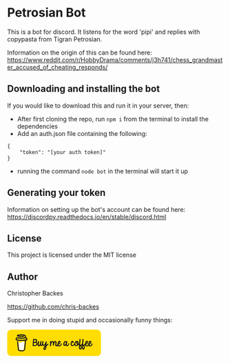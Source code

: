 # Petrosian Bot

This is a bot for discord. It listens for the word 'pipi' and replies with copypasta from Tigran Petrosian.

Information on the origin of this can be found here: https://www.reddit.com/r/HobbyDrama/comments/j3h741/chess_grandmaster_accused_of_cheating_responds/

## Downloading and installing the bot

If you would like to download this and run it in your server, then:
- After first cloning the repo, run `npm i` from the terminal to install the dependencies
- Add an auth.json file containing the following: 
```
{
    "token": "[your auth token]"
}
```
- running the command `node bot` in the terminal will start it up

## Generating your token
Information on setting up the bot's account can be found here:
https://discordpy.readthedocs.io/en/stable/discord.html

## License
This project is licensed under the MIT license

## Author

Christopher Backes

https://github.com/chris-backes

Support me in doing stupid and occasionally funny things:

<a href=https://www.buymeacoffee.com/christophed>
<svg width="218" height="61.2" viewBox="0 0 545 153" fill="none" xmlns="http://www.w3.org/2000/svg">
<path d="M0 24.48C0 10.9601 10.9601 0 24.48 0H520.2C533.72 0 544.68 10.9601 544.68 24.48V128.52C544.68 142.04 533.72 153 520.2 153H24.48C10.9601 153 0 142.04 0 128.52V24.48Z" fill="#FFDD00"/>
<path d="M109.522 50.3178L109.455 50.2783L109.299 50.2308C109.362 50.2836 109.44 50.3142 109.522 50.3178Z" fill="#0D0C22"/>
<path d="M110.507 57.3134L110.432 57.3344L110.507 57.3134Z" fill="#0D0C22"/>
<path d="M109.549 50.3062C109.54 50.3051 109.532 50.3031 109.524 50.3003C109.523 50.3058 109.523 50.3113 109.524 50.3168C109.533 50.3156 109.541 50.3119 109.549 50.3062Z" fill="#0D0C22"/>
<path d="M109.523 50.3205H109.536V50.3127L109.523 50.3205Z" fill="#0D0C22"/>
<path d="M110.447 57.3006L110.56 57.2361L110.602 57.2123L110.64 57.1715C110.569 57.2025 110.503 57.2462 110.447 57.3006Z" fill="#0D0C22"/>
<path d="M109.715 50.4713L109.604 50.3659L109.529 50.3251C109.57 50.3963 109.636 50.4488 109.715 50.4713Z" fill="#0D0C22"/>
<path d="M81.8801 118.353C81.7916 118.391 81.7142 118.451 81.6548 118.527L81.7246 118.482C81.772 118.439 81.8392 118.387 81.8801 118.353Z" fill="#0D0C22"/>
<path d="M98.0456 115.173C98.0456 115.073 97.9968 115.091 98.0087 115.447C98.0087 115.418 98.0206 115.389 98.0258 115.361C98.0324 115.298 98.0377 115.236 98.0456 115.173Z" fill="#0D0C22"/>
<path d="M96.3761 118.353C96.2877 118.391 96.2103 118.451 96.1509 118.527L96.2207 118.482C96.2681 118.439 96.3353 118.387 96.3761 118.353Z" fill="#0D0C22"/>
<path d="M70.4886 119.11C70.4215 119.052 70.3393 119.013 70.2515 118.999C70.3226 119.034 70.3937 119.068 70.4412 119.094L70.4886 119.11Z" fill="#0D0C22"/>
<path d="M67.9304 116.657C67.92 116.553 67.8881 116.453 67.8369 116.362C67.8732 116.456 67.9035 116.553 67.9278 116.652L67.9304 116.657Z" fill="#0D0C22"/>
<path d="M85.1368 72.7737C81.6195 74.2794 77.628 75.9866 72.4549 75.9866C70.2908 75.9823 68.1373 75.6854 66.0527 75.104L69.6306 111.838C69.7572 113.373 70.4567 114.805 71.59 115.848C72.7233 116.892 74.2076 117.471 75.7482 117.47C75.7482 117.47 80.8212 117.734 82.514 117.734C84.3358 117.734 89.7988 117.47 89.7988 117.47C91.3391 117.47 92.8231 116.891 93.9562 115.848C95.0892 114.804 95.7885 113.373 95.9151 111.838L99.7472 71.2456C98.0347 70.6607 96.3064 70.2721 94.358 70.2721C90.9883 70.2708 88.2733 71.4313 85.1368 72.7737Z" fill="white"/>
<path d="M54.9844 57.1021L55.045 57.1587L55.0845 57.1824C55.0541 57.1522 55.0205 57.1252 54.9844 57.1021Z" fill="#0D0C22"/>
<path d="M116.299 53.7119L115.761 50.9943C115.277 48.5559 114.18 46.2519 111.677 45.3706C110.875 45.0887 109.964 44.9675 109.349 44.384C108.734 43.8004 108.552 42.8941 108.41 42.0536C108.147 40.511 107.899 38.9671 107.629 37.4272C107.396 36.1033 107.211 34.616 106.604 33.4015C105.814 31.7706 104.174 30.8169 102.543 30.1859C101.707 29.8739 100.854 29.61 99.9884 29.3955C95.9139 28.3205 91.63 27.9253 87.4382 27.7001C82.407 27.4225 77.3623 27.5061 72.343 27.9504C68.6071 28.2902 64.6723 28.7013 61.1221 29.9935C59.8245 30.4665 58.4875 31.0342 57.5008 32.0367C56.2902 33.2684 55.895 35.1733 56.7789 36.7092C57.4073 37.8 58.4717 38.5706 59.6006 39.0804C61.0711 39.7373 62.6068 40.2371 64.1822 40.5716C68.5689 41.5412 73.1124 41.9219 77.5939 42.0839C82.561 42.2844 87.5362 42.1219 92.4796 41.5978C93.7021 41.4635 94.9224 41.3023 96.1405 41.1144C97.575 40.8944 98.4958 39.0185 98.073 37.7117C97.5671 36.1494 96.2077 35.5434 94.6703 35.7792C94.4438 35.8148 94.2185 35.8477 93.9919 35.8807L93.8286 35.9044C93.3078 35.9702 92.787 36.0317 92.2662 36.0888C91.1904 36.2047 90.112 36.2996 89.0309 36.3733C86.6097 36.5419 84.1818 36.6197 81.7553 36.6236C79.371 36.6236 76.9853 36.5564 74.6062 36.3997C73.5207 36.3285 72.4379 36.2381 71.3577 36.1283C70.8663 36.0769 70.3763 36.0229 69.8862 35.9623L69.4199 35.903L69.3185 35.8886L68.835 35.8187C67.847 35.6699 66.859 35.4986 65.8816 35.2918C65.783 35.2699 65.6947 35.2151 65.6315 35.1363C65.5683 35.0575 65.5338 34.9594 65.5338 34.8584C65.5338 34.7574 65.5683 34.6594 65.6315 34.5806C65.6947 34.5018 65.783 34.4469 65.8816 34.425H65.9C66.7471 34.2445 67.6007 34.0904 68.4569 33.956C68.7424 33.9113 69.0287 33.8673 69.3158 33.8243H69.3237C69.8599 33.7887 70.3987 33.6926 70.9322 33.6293C75.574 33.1465 80.2434 32.9819 84.9077 33.1367C87.1721 33.2025 89.4353 33.3356 91.6892 33.5648C92.174 33.6149 92.6562 33.6676 93.1383 33.7268C93.3227 33.7492 93.5085 33.7756 93.6942 33.798L94.0683 33.852C95.1591 34.0144 96.2441 34.2116 97.3234 34.4435C98.9227 34.7912 100.976 34.9045 101.688 36.6566C101.914 37.2125 102.017 37.8303 102.142 38.4139L102.302 39.1581C102.306 39.1715 102.309 39.1852 102.311 39.199C102.688 40.9554 103.065 42.7118 103.442 44.4683C103.47 44.598 103.471 44.7321 103.444 44.8621C103.418 44.9921 103.365 45.1153 103.289 45.2239C103.213 45.3326 103.115 45.4244 103.002 45.4936C102.889 45.5628 102.762 45.6079 102.631 45.6262H102.62L102.39 45.6578L102.162 45.6881C101.44 45.7821 100.717 45.8699 99.9936 45.9516C98.5683 46.114 97.1408 46.2546 95.711 46.3731C92.87 46.6094 90.0233 46.7644 87.1708 46.8381C85.7174 46.8768 84.2644 46.8948 82.8118 46.8921C77.0301 46.8876 71.2534 46.5516 65.5101 45.8857C64.8883 45.8119 64.2666 45.7329 63.6448 45.6525C64.1269 45.7145 63.2944 45.6051 63.1258 45.5814C62.7306 45.5261 62.3354 45.4686 61.9402 45.4088C60.6136 45.2099 59.295 44.9649 57.9711 44.7502C56.3705 44.4867 54.8398 44.6185 53.3921 45.4088C52.2037 46.0591 51.2419 47.0564 50.6349 48.2674C50.0105 49.5584 49.8248 50.964 49.5455 52.3511C49.2662 53.7383 48.8315 55.2308 48.9962 56.6548C49.3505 59.7281 51.4991 62.2258 54.5895 62.7843C57.4968 63.3112 60.42 63.7381 63.351 64.1016C74.8648 65.5118 86.4968 65.6805 98.0466 64.6049C98.9872 64.517 99.9265 64.4213 100.864 64.3177C101.157 64.2855 101.454 64.3192 101.732 64.4165C102.01 64.5137 102.263 64.6719 102.472 64.8795C102.681 65.0872 102.842 65.339 102.941 65.6165C103.04 65.894 103.076 66.1902 103.046 66.4834L102.753 69.3261C102.164 75.0705 101.575 80.8145 100.986 86.558C100.371 92.5896 99.7521 98.6208 99.1295 104.651C98.9538 106.35 98.7782 108.048 98.6025 109.746C98.4339 111.417 98.4102 113.142 98.0927 114.794C97.5922 117.391 95.8335 118.987 93.2674 119.57C90.9164 120.105 88.5148 120.386 86.1038 120.408C83.431 120.422 80.7594 120.304 78.0866 120.318C75.2333 120.334 71.7384 120.071 69.5358 117.947C67.6007 116.082 67.3333 113.161 67.0698 110.636C66.7185 107.293 66.3703 103.95 66.0252 100.607L64.0887 82.0212L62.8359 69.9953C62.8149 69.7964 62.7938 69.6001 62.774 69.3999C62.6239 67.9654 61.6082 66.5611 60.0077 66.6335C58.6376 66.6941 57.0806 67.8586 57.2413 69.3999L58.17 78.3155L60.0906 96.7581C60.6378 101.997 61.1836 107.236 61.7281 112.476C61.8335 113.48 61.9323 114.487 62.0429 115.49C62.6449 120.976 66.834 123.932 72.0216 124.764C75.0515 125.252 78.1551 125.352 81.2297 125.402C85.1711 125.465 89.1521 125.617 93.029 124.903C98.7738 123.849 103.084 120.013 103.699 114.062C103.875 112.345 104.051 110.626 104.226 108.908C104.81 103.224 105.393 97.5397 105.976 91.855L107.88 73.2807L108.754 64.7682C108.797 64.3461 108.976 63.9492 109.262 63.6363C109.549 63.3234 109.929 63.111 110.345 63.0307C111.988 62.7105 113.558 62.1639 114.727 60.9137C116.587 58.9232 116.957 56.3281 116.299 53.7119ZM54.5052 55.5483C54.5302 55.5364 54.4841 55.7511 54.4644 55.8513C54.4604 55.6998 54.4683 55.5654 54.5052 55.5483ZM54.6646 56.7813C54.6778 56.7721 54.7173 56.8248 54.7581 56.888C54.6962 56.83 54.6567 56.7866 54.6633 56.7813H54.6646ZM54.8214 56.9881C54.878 57.0843 54.9083 57.1449 54.8214 56.9881V56.9881ZM55.1362 57.2437H55.1441C55.1441 57.2529 55.1586 57.2621 55.1639 57.2713C55.1551 57.2612 55.1454 57.2519 55.1349 57.2437H55.1362ZM110.269 56.8616C109.679 57.4228 108.789 57.6837 107.911 57.8141C98.0572 59.2763 88.06 60.0166 78.0984 59.6899C70.9691 59.4462 63.9148 58.6545 56.8566 57.6573C56.165 57.5598 55.4155 57.4334 54.9399 56.9236C54.0441 55.9619 54.4841 54.0254 54.7173 52.8636C54.9307 51.7992 55.3391 50.3804 56.605 50.2289C58.581 49.9971 60.8758 50.8309 62.8307 51.1273C65.1843 51.4865 67.5467 51.7741 69.9179 51.9902C80.0375 52.9123 90.3271 52.7687 100.402 51.4198C102.238 51.173 104.068 50.8863 105.891 50.5596C107.516 50.2684 109.316 49.7218 110.298 51.404C110.971 52.55 111.06 54.0834 110.956 55.3783C110.924 55.9425 110.678 56.4732 110.267 56.8616H110.269Z" fill="#0D0C22"/>
<path fill-rule="evenodd" clip-rule="evenodd" d="M170.036 84.2397C169.461 85.3378 168.67 86.2942 167.663 87.1057C166.656 87.9178 165.482 88.579 164.139 89.0881C162.797 89.5984 161.446 89.9408 160.088 90.1153C158.729 90.2905 157.41 90.2753 156.133 90.0674C154.854 89.8608 153.766 89.439 152.872 88.8014L153.88 78.3397C154.806 78.0216 155.972 77.6949 157.379 77.3604C158.785 77.0264 160.231 76.787 161.718 76.644C163.205 76.5004 164.61 76.5173 165.937 76.6919C167.263 76.867 168.31 77.2888 169.077 77.9579C169.493 78.3397 169.845 78.7537 170.132 79.1997C170.42 79.6458 170.595 80.1076 170.66 80.5852C170.819 81.9227 170.612 83.1409 170.036 84.2397ZM155.413 61.9545C156.084 61.5406 156.892 61.1739 157.834 60.8551C158.777 60.5376 159.744 60.3139 160.735 60.1867C161.725 60.06 162.692 60.043 163.636 60.1388C164.578 60.2345 165.41 60.497 166.129 60.9267C166.848 61.357 167.383 61.9782 167.735 62.7897C168.086 63.6024 168.182 64.6296 168.022 65.8714C167.895 66.8587 167.502 67.695 166.848 68.3793C166.193 69.0647 165.393 69.6374 164.451 70.0993C163.508 70.5617 162.509 70.9277 161.455 71.1974C160.399 71.4689 159.384 71.6683 158.41 71.795C157.435 71.9229 156.588 72.0029 155.869 72.0338C155.15 72.0659 154.678 72.0816 154.454 72.0816L155.413 61.9545ZM175.214 77.4798C174.703 76.3658 174.016 75.3864 173.153 74.5416C172.29 73.698 171.266 73.0853 170.084 72.7029C170.595 72.2889 171.099 71.6362 171.595 70.7441C172.09 69.8532 172.513 68.8811 172.865 67.8302C173.216 66.7787 173.457 65.7205 173.584 64.6533C173.711 63.5866 173.663 62.6709 173.441 61.906C172.896 59.9958 172.042 58.4988 170.875 57.4158C169.708 56.3334 168.35 55.5849 166.8 55.1704C165.249 54.7577 163.54 54.6692 161.67 54.908C159.8 55.1467 157.89 55.6164 155.941 56.317C155.941 56.1582 155.957 55.991 155.989 55.8158C156.02 55.6413 156.036 55.4576 156.036 55.2661C156.036 54.7886 155.797 54.3752 155.317 54.0243C154.838 53.674 154.287 53.4674 153.664 53.4031C153.04 53.3401 152.433 53.4746 151.841 53.8092C151.25 54.1437 150.842 54.7577 150.619 55.6479C150.363 58.5146 150.107 61.4927 149.852 64.5812C149.596 67.6708 149.324 70.792 149.037 73.9453C148.749 77.0979 148.461 80.227 148.174 83.3318C147.886 86.4372 147.598 89.4226 147.311 92.2886C147.407 93.1486 147.646 93.8177 148.03 94.2953C148.413 94.7734 148.861 95.0601 149.372 95.1553C149.883 95.251 150.419 95.1625 150.978 94.8922C151.537 94.6225 152.025 94.1516 152.441 93.4832C153.719 94.1838 155.158 94.6377 156.756 94.845C158.354 95.0516 159.975 95.0516 161.623 94.845C163.268 94.6377 164.89 94.248 166.488 93.6741C168.086 93.1013 169.541 92.3844 170.851 91.525C172.162 90.665 173.264 89.685 174.16 88.5869C175.054 87.4875 175.646 86.3014 175.933 85.0281C176.221 83.7221 176.301 82.4167 176.173 81.1106C176.045 79.8052 175.725 78.5955 175.214 77.4798Z" fill="#0D0C23"/>
<path fill-rule="evenodd" clip-rule="evenodd" d="M221.989 102.702C221.814 103.753 221.565 104.86 221.246 106.023C220.926 107.184 220.551 108.244 220.12 109.2C219.688 110.155 219.209 110.926 218.682 111.516C218.154 112.105 217.586 112.352 216.979 112.257C216.5 112.192 216.196 111.89 216.069 111.349C215.94 110.807 215.94 110.138 216.069 109.343C216.196 108.546 216.443 107.646 216.811 106.643C217.179 105.64 217.627 104.644 218.154 103.658C218.682 102.67 219.281 101.723 219.952 100.815C220.623 99.9082 221.326 99.1512 222.061 98.5464C222.221 98.7373 222.293 99.2149 222.277 99.9797C222.26 100.744 222.165 101.652 221.989 102.702ZM238.243 81.9697C237.811 81.4921 237.284 81.2218 236.66 81.1576C236.037 81.0939 235.405 81.4442 234.767 82.2085C234.351 82.9727 233.823 83.7054 233.184 84.406C232.545 85.1072 231.882 85.7436 231.195 86.3169C230.507 86.8896 229.852 87.3841 229.229 87.7975C228.606 88.212 228.118 88.5144 227.767 88.7053C227.639 87.6866 227.566 86.5878 227.551 85.409C227.534 84.2308 227.559 83.0369 227.623 81.8266C227.718 80.1067 227.918 78.3715 228.222 76.6194C228.526 74.868 228.965 73.148 229.541 71.4595C229.541 70.5686 229.332 69.8438 228.917 69.2862C228.501 68.7293 227.998 68.3784 227.407 68.2353C226.815 68.0923 226.209 68.1717 225.585 68.4741C224.962 68.7771 224.427 69.3268 223.979 70.122C223.596 71.1735 223.156 72.3516 222.661 73.6571C222.165 74.9631 221.606 76.2928 220.983 77.6461C220.359 79.0006 219.664 80.3139 218.897 81.5873C218.13 82.8618 217.291 83.9927 216.38 84.9793C215.469 85.9666 214.478 86.7393 213.408 87.2963C212.336 87.8538 211.179 88.1005 209.932 88.0369C209.356 87.8775 208.94 87.4478 208.685 86.7466C208.429 86.0466 208.277 85.1702 208.23 84.1193C208.182 83.0684 208.23 81.9139 208.373 80.6557C208.517 79.3982 208.709 78.1479 208.949 76.9061C209.188 75.6637 209.452 74.4855 209.739 73.371C210.027 72.2565 210.298 71.3165 210.554 70.5523C210.938 69.6292 210.938 68.8559 210.554 68.2353C210.171 67.6141 209.644 67.2008 208.973 66.9929C208.302 66.7863 207.598 66.7947 206.863 67.0172C206.128 67.2402 205.6 67.7335 205.281 68.4977C204.737 69.8044 204.241 71.2686 203.794 72.8928C203.347 74.5171 202.987 76.1976 202.716 77.9328C202.444 79.6691 202.291 81.3891 202.26 83.0927C202.258 83.2036 202.263 83.309 202.263 83.4193C201.566 85.2708 200.902 86.6702 200.271 87.6066C199.456 88.8174 198.536 89.3429 197.514 89.1829C197.065 88.992 196.771 88.5465 196.627 87.8453C196.482 87.1453 196.435 86.2854 196.482 85.2654C196.531 84.2472 196.651 83.0927 196.842 81.8024C197.035 80.5127 197.273 79.1752 197.561 77.7897C197.849 76.4037 198.153 75.0116 198.472 73.6098C198.792 72.2086 199.079 70.8868 199.336 69.6444C199.304 68.5299 198.976 67.6784 198.352 67.0887C197.73 66.5002 196.858 66.2693 195.74 66.396C194.973 66.7147 194.405 67.1293 194.038 67.6384C193.67 68.1474 193.374 68.8008 193.151 69.5965C193.022 70.0111 192.831 70.8389 192.575 72.0813C192.319 73.3225 191.992 74.7486 191.592 76.3564C191.193 77.9655 190.721 79.6449 190.178 81.3963C189.635 83.1478 189.027 84.7333 188.357 86.1496C187.685 87.5666 186.95 88.7053 186.151 89.5653C185.352 90.4247 184.489 90.7756 183.562 90.6162C183.05 90.5205 182.723 89.995 182.579 89.0399C182.435 88.0841 182.412 86.9066 182.507 85.5048C182.603 84.1036 182.795 82.5666 183.082 80.8951C183.37 79.223 183.665 77.6388 183.969 76.1413C184.273 74.6449 184.553 73.3225 184.809 72.1765C185.064 71.0298 185.24 70.2656 185.336 69.8838C185.336 68.9602 185.127 68.2202 184.713 67.662C184.297 67.1056 183.794 66.7547 183.202 66.6111C182.61 66.4681 182.003 66.5475 181.381 66.8499C180.757 67.1529 180.222 67.7026 179.774 68.4977C179.614 69.3577 179.406 70.3535 179.151 71.4838C178.895 72.614 178.648 73.7765 178.408 74.971C178.168 76.1655 177.944 77.3358 177.737 78.4824C177.529 79.6291 177.377 80.6321 177.281 81.4921C177.217 82.1606 177.145 82.9812 177.066 83.9521C176.985 84.9242 176.945 85.9508 176.945 87.0332C176.945 88.1169 177.025 89.1914 177.186 90.258C177.345 91.3253 177.633 92.3047 178.048 93.1956C178.463 94.0877 179.047 94.8198 179.799 95.3931C180.549 95.9664 181.5 96.2846 182.651 96.3489C183.833 96.4119 184.864 96.3252 185.744 96.0858C186.622 95.847 187.421 95.4725 188.141 94.9628C188.86 94.4543 189.515 93.8489 190.107 93.1477C190.697 92.4477 191.281 91.6835 191.856 90.855C192.4 92.0659 193.103 93.0047 193.966 93.6737C194.829 94.3422 195.74 94.741 196.699 94.8677C197.657 94.9943 198.633 94.8604 199.624 94.4616C200.614 94.064 201.509 93.3871 202.308 92.4313C202.835 91.8453 203.331 91.1792 203.797 90.4429C203.995 90.7877 204.205 91.1204 204.442 91.4277C205.225 92.4477 206.288 93.1477 207.631 93.5301C209.069 93.9125 210.474 93.9768 211.849 93.7216C213.223 93.4671 214.534 93.0047 215.78 92.3362C217.027 91.6671 218.185 90.8635 219.257 89.9235C220.327 88.9841 221.262 88.0053 222.061 86.9854C222.029 87.7181 222.013 88.4114 222.013 89.0635C222.013 89.7168 221.997 90.4247 221.966 91.1895C220.367 92.3047 218.857 93.6422 217.435 95.2022C216.012 96.7622 214.765 98.4264 213.695 100.194C212.624 101.961 211.785 103.753 211.179 105.568C210.571 107.384 210.275 109.08 210.291 110.657C210.307 112.233 210.682 113.61 211.418 114.788C212.152 115.967 213.351 116.81 215.013 117.32C216.74 117.862 218.257 117.877 219.569 117.368C220.879 116.858 222.021 116.014 222.996 114.836C223.971 113.658 224.77 112.233 225.394 110.561C226.017 108.889 226.512 107.145 226.88 105.33C227.247 103.515 227.479 101.73 227.575 99.9797C227.671 98.2276 227.671 96.6664 227.575 95.2974C230.324 94.1513 232.577 92.7022 234.335 90.9501C236.093 89.1999 237.547 87.352 238.698 85.409C239.049 84.9314 239.169 84.3581 239.058 83.6896C238.945 83.0206 238.674 82.4472 238.243 81.9697Z" fill="#0D0C23"/>
<path fill-rule="evenodd" clip-rule="evenodd" d="M298.724 78.9135C298.82 78.1814 298.964 77.4087 299.155 76.5966C299.347 75.7845 299.587 74.996 299.875 74.2318C300.162 73.4676 300.498 72.807 300.882 72.2494C301.265 71.6924 301.673 71.2943 302.104 71.0549C302.536 70.8167 302.974 70.8403 303.423 71.1264C303.902 71.4137 304.197 72.0185 304.31 72.9415C304.421 73.8663 304.31 74.853 303.974 75.9039C303.638 76.9554 303.039 77.942 302.176 78.8657C301.313 79.7899 300.146 80.3941 298.676 80.6808C298.612 80.236 298.628 79.6463 298.724 78.9135ZM315.336 80.8717C314.809 80.7135 314.306 80.6972 313.826 80.8244C313.347 80.9517 313.043 81.2862 312.916 81.8281C312.659 82.8468 312.251 83.8898 311.692 84.9565C311.133 86.0238 310.446 87.0346 309.632 87.9904C308.817 88.9455 307.897 89.7898 306.875 90.5219C305.851 91.2546 304.781 91.78 303.662 92.0982C302.543 92.4491 301.616 92.4885 300.882 92.2176C300.146 91.9479 299.563 91.4855 299.132 90.8328C298.7 90.1801 298.388 89.3916 298.197 88.468C298.005 87.5443 297.893 86.5892 297.861 85.6013C299.683 85.7292 301.305 85.4032 302.728 84.622C304.149 83.8426 305.356 82.8068 306.347 81.5171C307.337 80.2275 308.089 78.7784 308.6 77.1699C309.111 75.5621 309.399 73.9615 309.463 72.3688C309.495 70.8718 309.272 69.6064 308.792 68.5713C308.313 67.5367 307.665 66.7313 306.85 66.1586C306.036 65.5853 305.1 65.2507 304.046 65.1556C302.992 65.0598 301.92 65.2034 300.833 65.5853C299.522 66.0313 298.412 66.7555 297.501 67.7592C296.59 68.7622 295.831 69.9252 295.224 71.2464C294.617 72.5682 294.137 73.993 293.786 75.5215C293.434 77.0505 293.178 78.5554 293.019 80.0366C292.875 81.3656 292.798 82.6365 292.771 83.8632C292.702 84.0189 292.636 84.1686 292.563 84.3353C292.067 85.4668 291.491 86.5734 290.837 87.6558C290.182 88.7389 289.454 89.6467 288.656 90.3788C287.857 91.1116 287.026 91.3661 286.163 91.1431C285.651 91.0164 285.372 90.4261 285.324 89.3758C285.276 88.3243 285.331 87.0189 285.491 85.4583C285.651 83.8983 285.835 82.2093 286.043 80.3941C286.25 78.579 286.354 76.8439 286.354 75.1875C286.354 73.7542 286.082 72.3773 285.539 71.0549C284.995 69.7343 284.252 68.6349 283.31 67.7592C282.367 66.8828 281.272 66.3016 280.026 66.0156C278.779 65.7283 277.437 65.9198 275.999 66.5883C274.56 67.2574 273.417 68.1967 272.571 69.407C271.723 70.6179 270.948 71.8912 270.245 73.2288C269.989 72.2094 269.614 71.2628 269.118 70.3864C268.623 69.5107 268.016 68.7464 267.297 68.0931C266.577 67.441 265.769 66.9313 264.876 66.5646C263.981 66.1992 263.037 66.0156 262.046 66.0156C261.088 66.0156 260.201 66.1992 259.386 66.5646C258.571 66.9313 257.828 67.4004 257.156 67.9737C256.485 68.5476 255.878 69.1919 255.334 69.9088C254.791 70.6252 254.311 71.3343 253.896 72.0343C253.831 71.2064 253.76 70.4822 253.681 69.8603C253.6 69.2398 253.456 68.7143 253.249 68.2846C253.041 67.8543 252.746 67.5283 252.362 67.3052C251.978 67.0828 251.435 66.9707 250.732 66.9707C250.38 66.9707 250.028 67.0422 249.677 67.1852C249.325 67.3289 249.013 67.5283 248.742 67.7828C248.47 68.0386 248.263 68.3482 248.119 68.7143C247.975 69.0804 247.936 69.5028 247.999 69.9803C248.031 70.3312 248.119 70.7525 248.263 71.2464C248.406 71.7403 248.542 72.3858 248.67 73.1809C248.798 73.9773 248.902 74.9409 248.982 76.0712C249.062 77.2021 249.085 78.5875 249.054 80.2275C249.021 81.8681 248.902 83.7862 248.694 85.9837C248.486 88.1813 248.158 90.7291 247.711 93.6267C247.647 94.2957 247.903 94.8376 248.479 95.2515C249.054 95.6648 249.709 95.9036 250.444 95.9678C251.179 96.0315 251.875 95.9036 252.53 95.586C253.185 95.2666 253.561 94.7097 253.656 93.9139C253.752 92.417 253.936 90.8249 254.208 89.1364C254.479 87.4492 254.815 85.7771 255.215 84.1207C255.614 82.465 256.069 80.8887 256.581 79.3911C257.092 77.8942 257.66 76.573 258.283 75.4263C258.907 74.2797 259.554 73.3645 260.225 72.6797C260.896 71.9949 261.599 71.6524 262.335 71.6524C263.229 71.6524 263.924 72.0579 264.42 72.87C264.915 73.6827 265.266 74.7263 265.475 75.999C265.682 77.2736 265.778 78.6675 265.763 80.1796C265.746 81.6923 265.682 83.1492 265.571 84.5504C265.459 85.9522 265.331 87.2019 265.187 88.3007C265.043 89.3995 264.939 90.1564 264.876 90.5697C264.876 91.3025 265.155 91.8831 265.714 92.3134C266.273 92.743 266.896 92.9982 267.584 93.0776C268.272 93.1576 268.918 93.0297 269.526 92.6952C270.133 92.3606 270.485 91.7964 270.581 90.9994C270.9 88.7067 271.34 86.4062 271.899 84.0971C272.458 81.7881 273.098 79.7184 273.817 77.8869C274.536 76.0554 275.335 74.5585 276.214 73.3961C277.093 72.2343 278.028 71.6524 279.019 71.6524C279.53 71.6524 279.922 72.0033 280.193 72.7033C280.465 73.4039 280.601 74.3591 280.601 75.5694C280.601 76.4615 280.529 77.3772 280.386 78.3166C280.241 79.256 280.074 80.2275 279.882 81.2305C279.69 82.2341 279.522 83.2608 279.378 84.3117C279.235 85.3632 279.163 86.4613 279.163 87.608C279.163 88.4043 279.243 89.3279 279.403 90.3788C279.562 91.4291 279.865 92.4255 280.313 93.3642C280.761 94.3042 281.376 95.1 282.16 95.7527C282.943 96.4054 283.941 96.7321 285.155 96.7321C286.978 96.7321 288.591 96.3418 289.998 95.5618C291.404 94.7818 292.611 93.763 293.618 92.5049C293.67 92.4388 293.718 92.3685 293.769 92.3031C293.846 92.4891 293.914 92.6861 294.001 92.863C294.688 94.2642 295.623 95.3466 296.806 96.1115C297.988 96.8757 299.379 97.2975 300.978 97.3775C302.575 97.4563 304.317 97.1618 306.204 96.4933C307.609 95.9836 308.832 95.3466 309.871 94.5824C310.909 93.8182 311.844 92.8867 312.675 91.7879C313.507 90.6891 314.265 89.4231 314.953 87.9904C315.641 86.5565 316.335 84.9171 317.038 83.0692C317.166 82.5608 317.046 82.1068 316.679 81.7081C316.311 81.3105 315.864 81.0317 315.336 80.8717Z" fill="#0D0C23"/>
<path fill-rule="evenodd" clip-rule="evenodd" d="M341.393 75.5432C341.233 76.4832 341.018 77.5189 340.746 78.6486C340.474 79.7795 340.131 80.9498 339.715 82.1601C339.3 83.3703 338.788 84.4612 338.181 85.4321C337.574 86.4042 336.878 87.1757 336.096 87.7491C335.312 88.3224 334.41 88.5612 333.387 88.4654C332.875 88.4024 332.483 88.0521 332.212 87.4145C331.94 86.7782 331.797 85.9655 331.78 84.9782C331.764 83.9915 331.852 82.9085 332.044 81.7298C332.236 80.5522 332.531 79.3971 332.932 78.2662C333.331 77.1365 333.818 76.0929 334.393 75.1371C334.969 74.182 335.632 73.4414 336.383 72.916C337.134 72.3905 337.958 72.1445 338.852 72.1754C339.747 72.2075 340.706 72.6529 341.729 73.5129C341.664 73.9275 341.553 74.6044 341.393 75.5432ZM358.437 79.1977C357.941 78.9431 357.43 78.888 356.903 79.031C356.376 79.174 356 79.6601 355.777 80.488C355.649 81.3801 355.361 82.4304 354.914 83.6406C354.466 84.8509 353.914 85.9982 353.26 87.08C352.604 88.163 351.853 89.063 351.006 89.7793C350.159 90.4963 349.256 90.823 348.298 90.7581C347.498 90.6951 346.938 90.289 346.62 89.5406C346.299 88.7921 346.132 87.8533 346.116 86.7218C346.099 85.5921 346.212 84.3182 346.451 82.9007C346.691 81.4837 346.979 80.0746 347.314 78.6722C347.65 77.2716 347.994 75.9256 348.346 74.6359C348.697 73.3463 348.984 72.2554 349.209 71.3639C349.464 70.5675 349.384 69.8912 348.969 69.333C348.553 68.7766 348.034 68.3778 347.411 68.1391C346.787 67.9003 346.155 67.8366 345.516 67.9481C344.877 68.0597 344.462 68.4021 344.27 68.9748C342.384 67.3506 340.57 66.4748 338.829 66.3476C337.086 66.2203 335.48 66.6027 334.01 67.4942C332.539 68.3857 331.237 69.6754 330.103 71.3639C328.968 73.0523 328.049 74.8911 327.345 76.8814C326.642 78.8716 326.203 80.9025 326.027 82.9722C325.851 85.0424 325.987 86.9297 326.435 88.6333C326.883 90.3369 327.673 91.7308 328.808 92.8126C329.942 93.8956 331.485 94.4375 333.435 94.4375C334.298 94.4375 335.129 94.2623 335.928 93.912C336.726 93.5611 337.462 93.1472 338.133 92.6696C338.804 92.192 339.395 91.6902 339.908 91.1648C340.418 90.6393 340.818 90.2018 341.106 89.8509C341.329 90.9975 341.697 91.9696 342.209 92.7654C342.719 93.5611 343.303 94.215 343.958 94.7235C344.613 95.2326 345.301 95.6071 346.02 95.8465C346.739 96.0853 347.435 96.2047 348.105 96.2047C349.608 96.2047 351.013 95.695 352.325 94.6756C353.635 93.6575 354.81 92.4066 355.849 90.926C356.887 89.4448 357.743 87.8848 358.413 86.2442C359.085 84.6043 359.532 83.1473 359.756 81.8728C359.98 81.3952 359.939 80.894 359.636 80.3686C359.332 79.8431 358.933 79.4534 358.437 79.1977Z" fill="#0D0C23"/>
<path fill-rule="evenodd" clip-rule="evenodd" d="M444.738 105.571C444.467 106.653 444.043 107.57 443.467 108.318C442.892 109.066 442.173 109.456 441.31 109.489C440.767 109.52 440.351 109.233 440.063 108.629C439.776 108.023 439.576 107.243 439.464 106.288C439.352 105.332 439.304 104.265 439.32 103.087C439.336 101.909 439.384 100.746 439.464 99.5996C439.543 98.4536 439.64 97.3857 439.752 96.3991C439.863 95.4112 439.951 94.6482 440.015 94.1064C441.102 94.2336 442.006 94.7027 442.724 95.5154C443.443 96.3275 443.995 97.2906 444.378 98.4057C444.762 99.5202 444.985 100.723 445.05 102.012C445.113 103.302 445.009 104.488 444.738 105.571ZM427.382 105.571C427.111 106.653 426.687 107.57 426.112 108.318C425.537 109.066 424.817 109.456 423.954 109.489C423.411 109.52 422.996 109.233 422.708 108.629C422.42 108.023 422.22 107.243 422.109 106.288C421.996 105.332 421.948 104.265 421.965 103.087C421.98 101.909 422.028 100.746 422.109 99.5996C422.188 98.4536 422.284 97.3857 422.396 96.3991C422.508 95.4112 422.595 94.6482 422.66 94.1064C423.746 94.2336 424.65 94.7027 425.368 95.5154C426.088 96.3275 426.639 97.2906 427.023 98.4057C427.407 99.5202 427.63 100.723 427.694 102.012C427.757 103.302 427.653 104.488 427.382 105.571ZM409.572 78.4375C409.539 79.2011 409.467 79.8781 409.355 80.4672C409.243 81.0575 409.092 81.4308 408.9 81.5902C408.548 81.3987 408.116 80.906 407.605 80.109C407.094 79.3133 406.695 78.4127 406.406 77.4096C406.119 76.4066 406.03 75.42 406.143 74.4479C406.254 73.477 406.758 72.7212 407.653 72.1788C408.004 71.9879 408.308 72.0594 408.564 72.394C408.82 72.7285 409.027 73.2139 409.188 73.8509C409.347 74.4885 409.458 75.2206 409.523 76.0485C409.587 76.8769 409.603 77.6727 409.572 78.4375ZM405.328 87.9677C404.832 88.4925 404.28 88.9464 403.674 89.3289C403.066 89.7113 402.443 89.9979 401.804 90.1889C401.164 90.3804 400.589 90.4276 400.078 90.3319C398.64 90.0458 397.537 89.424 396.77 88.4689C396.003 87.5137 395.515 86.3913 395.308 85.1017C395.1 83.8114 395.123 82.4338 395.38 80.969C395.635 79.5042 396.066 78.143 396.674 76.8848C397.281 75.6266 398.017 74.5436 398.879 73.6364C399.742 72.7285 400.685 72.1637 401.708 71.94C401.324 73.5642 401.197 75.2448 401.324 76.98C401.452 78.7157 401.868 80.3478 402.571 81.8762C403.018 82.8011 403.554 83.6441 404.177 84.4083C404.801 85.1732 405.56 85.8259 406.455 86.3671C406.199 86.9089 405.823 87.4422 405.328 87.9677ZM458.378 78.9151C458.474 78.183 458.617 77.4096 458.81 76.5975C459.001 75.786 459.241 74.9976 459.528 74.2333C459.816 73.4685 460.152 72.8079 460.536 72.2509C460.92 71.694 461.326 71.2952 461.758 71.0564C462.19 70.8176 462.629 70.8413 463.076 71.1279C463.556 71.4152 463.851 72.02 463.963 72.943C464.075 73.8673 463.963 74.8539 463.628 75.9054C463.292 76.9563 462.693 77.9436 461.83 78.8666C460.968 79.7914 459.8 80.3957 458.33 80.6823C458.266 80.2369 458.282 79.6478 458.378 78.9151ZM477.7 78.9151C477.796 78.183 477.939 77.4096 478.131 76.5975C478.323 75.786 478.563 74.9976 478.851 74.2333C479.138 73.4685 479.473 72.8079 479.857 72.2509C480.241 71.694 480.649 71.2952 481.08 71.0564C481.512 70.8176 481.951 70.8413 482.398 71.1279C482.878 71.4152 483.173 72.02 483.285 72.943C483.397 73.8673 483.285 74.8539 482.95 75.9054C482.614 76.9563 482.015 77.9436 481.152 78.8666C480.289 79.7914 479.122 80.3957 477.652 80.6823C477.588 80.2369 477.604 79.6478 477.7 78.9151ZM495.655 81.7096C495.287 81.312 494.84 81.0332 494.313 80.8732C493.785 80.7144 493.282 80.6987 492.802 80.826C492.323 80.9532 492.018 81.2878 491.891 81.829C491.635 82.8484 491.228 83.8914 490.669 84.9574C490.109 86.0253 489.422 87.0362 488.607 87.9913C487.792 88.9464 486.873 89.7913 485.851 90.5234C484.827 91.2561 483.757 91.7816 482.639 92.0991C481.519 92.4506 480.592 92.49 479.857 92.2191C479.122 91.9488 478.539 91.487 478.107 90.8343C477.676 90.181 477.365 89.3931 477.172 88.4689C476.981 87.5459 476.868 86.5907 476.837 85.6029C478.659 85.7307 480.281 85.4047 481.703 84.6235C483.125 83.8435 484.332 82.8077 485.324 81.5181C486.314 80.229 487.065 78.7799 487.576 77.1715C488.087 75.563 488.375 73.963 488.44 72.3703C488.471 70.8734 488.247 69.6073 487.768 68.5722C487.289 67.5377 486.642 66.7328 485.827 66.1601C485.011 65.5862 484.077 65.2522 483.021 65.1565C481.967 65.0607 480.896 65.205 479.809 65.5862C478.498 66.0328 477.388 66.7571 476.478 67.7601C475.567 68.7637 474.807 69.9267 474.2 71.2473C473.592 72.5697 473.113 73.9939 472.761 75.523C472.409 77.0515 472.154 78.5569 471.995 80.0375C471.839 81.4744 471.755 82.8496 471.736 84.1659C471.615 84.4283 471.486 84.692 471.347 84.9574C470.787 86.0253 470.1 87.0362 469.285 87.9913C468.471 88.9464 467.551 89.7913 466.529 90.5234C465.506 91.2561 464.435 91.7816 463.317 92.0991C462.197 92.4506 461.271 92.49 460.536 92.2191C459.8 91.9488 459.217 91.487 458.786 90.8343C458.355 90.181 458.043 89.3931 457.851 88.4689C457.659 87.5459 457.547 86.5907 457.515 85.6029C459.337 85.7307 460.959 85.4047 462.382 84.6235C463.803 83.8435 465.01 82.8077 466.001 81.5181C466.992 80.229 467.743 78.7799 468.254 77.1715C468.765 75.563 469.054 73.963 469.117 72.3703C469.149 70.8734 468.926 69.6073 468.447 68.5722C467.967 67.5377 467.319 66.7328 466.504 66.1601C465.689 65.5862 464.755 65.2522 463.7 65.1565C462.645 65.0607 461.574 65.205 460.488 65.5862C459.176 66.0328 458.066 66.7571 457.156 67.7601C456.245 68.7637 455.485 69.9267 454.878 71.2473C454.271 72.5697 453.792 73.9939 453.44 75.523C453.088 77.0515 452.832 78.5569 452.673 80.0375C452.582 80.8726 452.522 81.6823 452.477 82.4774C452.168 82.7393 451.867 83.0029 451.546 83.2617C450.444 84.1538 449.284 84.9574 448.07 85.6744C446.855 86.3913 445.592 86.9804 444.283 87.4422C442.971 87.904 441.629 88.1828 440.255 88.278L443.228 56.5578C443.42 55.8887 443.324 55.3003 442.94 54.7906C442.557 54.2809 442.061 53.9306 441.454 53.7397C440.847 53.5482 440.199 53.5645 439.512 53.787C438.824 54.0106 438.258 54.5203 437.81 55.3154C437.586 56.5263 437.354 58.182 437.115 60.2838C436.875 62.3856 436.635 64.6789 436.396 67.1631C436.156 69.6473 435.916 72.2109 435.677 74.8539C435.437 77.4981 435.229 79.966 435.053 82.2587C435.045 82.3605 435.039 82.4526 435.031 82.5532C434.751 82.7896 434.48 83.0277 434.19 83.2617C433.088 84.1538 431.928 84.9574 430.714 85.6744C429.499 86.3913 428.237 86.9804 426.927 87.4422C425.616 87.904 424.273 88.1828 422.899 88.278L425.872 56.5578C426.064 55.8887 425.968 55.3003 425.585 54.7906C425.201 54.2809 424.705 53.9306 424.098 53.7397C423.491 53.5482 422.843 53.5645 422.156 53.787C421.469 54.0106 420.902 54.5203 420.454 55.3154C420.23 56.5263 419.999 58.182 419.76 60.2838C419.519 62.3856 419.28 64.6789 419.04 67.1631C418.8 69.6473 418.561 72.2109 418.321 74.8539C418.082 77.4981 417.873 79.966 417.698 82.2587C417.694 82.3047 417.691 82.3465 417.687 82.3926C417.185 82.6247 416.638 82.8284 416.043 82.9993C415.436 83.175 414.749 83.2786 413.982 83.3102C414.11 82.7362 414.213 82.0993 414.293 81.3987C414.373 80.6987 414.438 79.966 414.486 79.2011C414.534 78.4375 414.549 77.6727 414.534 76.9084C414.517 76.1436 414.477 75.4436 414.414 74.806C414.253 73.4376 413.958 72.1394 413.527 70.9128C413.095 69.6873 412.512 68.6607 411.777 67.8316C411.041 67.0037 410.123 66.4462 409.019 66.1601C407.917 65.8734 406.63 65.9686 405.161 66.4462C402.986 66.1601 401.029 66.3595 399.287 67.0437C397.545 67.7292 396.034 68.7237 394.756 70.0291C393.478 71.3358 392.431 72.8715 391.616 74.6394C390.801 76.4066 390.257 78.2224 389.986 80.0848C389.871 80.8744 389.815 81.6605 389.798 82.4447C389.303 83.4544 388.761 84.3368 388.164 85.0774C387.317 86.1283 386.438 86.9883 385.527 87.6568C384.616 88.3258 383.713 88.8355 382.819 89.1858C381.923 89.5367 381.124 89.7755 380.421 89.9022C379.59 90.0616 378.791 90.0779 378.024 89.9501C377.257 89.8234 376.553 89.4567 375.915 88.8513C375.403 88.4058 375.011 87.6889 374.74 86.7016C374.468 85.7144 374.309 84.5926 374.261 83.3338C374.213 82.0756 374.261 80.7617 374.404 79.3926C374.548 78.0236 374.795 76.7254 375.147 75.4994C375.499 74.2733 375.945 73.1746 376.49 72.2024C377.032 71.2322 377.672 70.5388 378.408 70.1249C378.822 70.1891 379.079 70.4352 379.175 70.8649C379.271 71.2952 379.294 71.8049 379.246 72.394C379.199 72.9836 379.127 73.5885 379.031 74.2091C378.935 74.8303 378.887 75.3485 378.887 75.7618C379.047 76.6218 379.358 77.2909 379.822 77.7684C380.285 78.246 380.805 78.5254 381.38 78.6042C381.955 78.6842 382.522 78.549 383.083 78.1981C383.641 77.8484 384.096 77.2909 384.449 76.526C384.48 76.5581 384.528 76.5739 384.592 76.5739L385.264 70.5073C385.455 69.6788 385.327 68.9467 384.88 68.3098C384.432 67.6728 383.841 67.3062 383.106 67.211C382.179 65.8734 380.924 65.165 379.342 65.085C377.76 65.0056 376.138 65.5231 374.476 66.6377C373.453 67.371 372.55 68.3813 371.767 69.671C370.983 70.9613 370.345 72.394 369.85 73.9703C369.353 75.5466 369.002 77.2115 368.795 78.963C368.587 80.7144 368.547 82.4187 368.674 84.0738C368.802 85.7307 369.098 87.2913 369.562 88.7555C370.025 90.221 370.672 91.447 371.504 92.4337C372.207 93.2937 373.005 93.9233 373.9 94.3215C374.795 94.7197 375.73 94.9658 376.705 95.0615C377.68 95.1567 378.647 95.1167 379.606 94.9421C380.565 94.7676 381.476 94.5209 382.339 94.2015C383.457 93.7882 384.609 93.2621 385.791 92.6252C386.973 91.9888 388.108 91.224 389.195 90.3319C389.767 89.8628 390.317 89.3513 390.849 88.8028C391.091 89.4016 391.362 89.981 391.688 90.5234C392.551 91.9561 393.717 93.1191 395.188 94.0106C396.657 94.9021 398.464 95.3312 400.605 95.3003C402.907 95.2682 405.032 94.6876 406.982 93.5567C408.932 92.427 410.53 90.7616 411.777 88.5646C413.644 88.5646 415.481 88.258 417.287 87.6489C417.272 87.8416 417.256 88.0446 417.242 88.2307C417.115 89.9186 417.05 91.0646 417.05 91.67C417.019 92.7209 416.947 94.0185 416.835 95.5627C416.723 97.1075 416.651 98.7318 416.619 100.435C416.588 102.139 416.651 103.859 416.811 105.595C416.971 107.33 417.306 108.907 417.818 110.325C418.328 111.741 419.055 112.944 419.999 113.932C420.941 114.918 422.18 115.508 423.715 115.699C425.345 115.921 426.751 115.635 427.934 114.839C429.116 114.042 430.075 112.952 430.811 111.567C431.546 110.181 432.064 108.581 432.369 106.766C432.672 104.95 432.76 103.127 432.633 101.295C432.504 99.4639 432.168 97.7366 431.625 96.113C431.082 94.4882 430.33 93.1506 429.372 92.0991C429.948 91.9409 430.634 91.6385 431.434 91.1919C432.232 90.7464 433.055 90.2446 433.903 89.687C434.111 89.5501 434.316 89.4058 434.524 89.2652C434.446 90.3937 434.406 91.1985 434.406 91.67C434.375 92.7209 434.303 94.0185 434.19 95.5627C434.079 97.1075 434.007 98.7318 433.975 100.435C433.943 102.139 434.007 103.859 434.167 105.595C434.326 107.33 434.662 108.907 435.173 110.325C435.684 111.741 436.412 112.944 437.354 113.932C438.297 114.918 439.536 115.508 441.071 115.699C442.7 115.921 444.106 115.635 445.289 114.839C446.472 114.042 447.431 112.952 448.166 111.567C448.901 110.181 449.42 108.581 449.724 106.766C450.028 104.95 450.115 103.127 449.988 101.295C449.86 99.4639 449.524 97.7366 448.982 96.113C448.437 94.4882 447.687 93.1506 446.727 92.0991C447.303 91.9409 447.99 91.6385 448.789 91.1919C449.588 90.7464 450.411 90.2446 451.259 89.687C451.699 89.3974 452.136 89.0986 452.573 88.7913C452.737 90.3488 453.091 91.7149 453.655 92.864C454.343 94.2658 455.277 95.3482 456.46 96.113C457.642 96.8766 459.033 97.299 460.632 97.3784C462.23 97.4572 463.971 97.1633 465.858 96.4942C467.264 95.9851 468.486 95.3482 469.525 94.5839C470.563 93.8191 471.498 92.8876 472.33 91.7894C472.378 91.7258 472.423 91.6567 472.47 91.5925C472.618 92.0385 472.782 92.467 472.977 92.864C473.665 94.2658 474.6 95.3482 475.782 96.113C476.964 96.8766 478.355 97.299 479.953 97.3784C481.551 97.4572 483.293 97.1633 485.179 96.4942C486.586 95.9851 487.808 95.3482 488.847 94.5839C489.885 93.8191 490.82 92.8876 491.652 91.7894C492.483 90.6901 493.241 89.424 493.929 87.9913C494.616 86.558 495.311 84.9186 496.015 83.0708C496.142 82.5617 496.022 82.1078 495.655 81.7096Z" fill="#0D0C23"/>
</svg>
</a>
